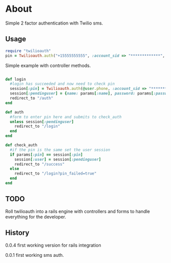About
=====

Simple 2 factor authentication with Twilio sms.

Usage
----------

``` ruby
require "twilioauth"
pin = Twilioauth.auth("+15555555555", :account_sid => "*************", :auth_token => "****************")
```

Simple example with controller methods.

``` ruby

def login
  #login has succeeded and now need to check pin
  session[:pin] = Twilioauth.auth(@user.phone, :account_sid => "**********", :auth_token => "**********")
  session[:pendinguser] = {name: params[:name], password: params[:password]}
  redirect_to "/auth"
end

def auth
  #form to enter pin here and submits to check_auth
  unless session[:pendinguser]
    redirect_to "/login"
  end
end

def check_auth
  #if the pin is the same set the user session
  if params[:pin] == session[:pin]
    session[:user] = session[:pendinguser]
    redirect_to "/success"
  else
    redirect_to "/login?pin_failed=true"
  end
end
```

TODO
----

Roll twilioauth into a rails engine with controllers and forms to handle everything for the developer.

History
----------

0.0.4 first working version for rails integration

0.0.1 first working sms auth.

